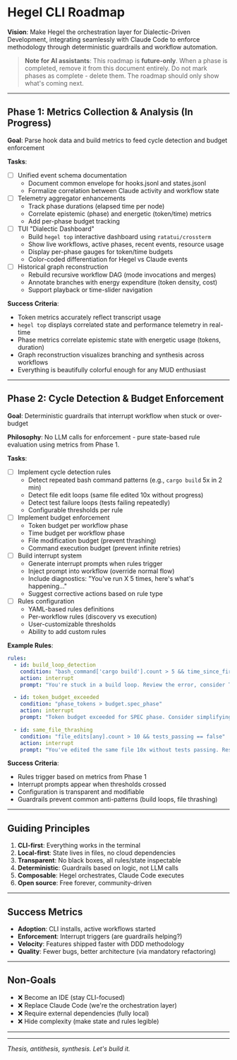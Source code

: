 # Hegel CLI Roadmap

**Vision**: Make Hegel the orchestration layer for Dialectic-Driven Development, integrating seamlessly with Claude Code to enforce methodology through deterministic guardrails and workflow automation.

> **Note for AI assistants**: This roadmap is **future-only**. When a phase is completed, remove it from this document entirely. Do not mark phases as complete - delete them. The roadmap should only show what's coming next.

---

## Phase 1: Metrics Collection & Analysis (In Progress)

**Goal**: Parse hook data and build metrics to feed cycle detection and budget enforcement

**Tasks**:
- [ ] Unified event schema documentation
  - Document common envelope for hooks.jsonl and states.jsonl
  - Formalize correlation between Claude activity and workflow state
- [ ] Telemetry aggregator enhancements
  - Track phase durations (elapsed time per node)
  - Correlate epistemic (phase) and energetic (token/time) metrics
  - Add per-phase budget tracking
- [ ] TUI "Dialectic Dashboard"
  - Build `hegel top` interactive dashboard using `ratatui/crossterm`
  - Show live workflows, active phases, recent events, resource usage
  - Display per-phase gauges for token/time budgets
  - Color-coded differentiation for Hegel vs Claude events
- [ ] Historical graph reconstruction
  - Rebuild recursive workflow DAG (mode invocations and merges)
  - Annotate branches with energy expenditure (token density, cost)
  - Support playback or time-slider navigation

**Success Criteria**:
- Token metrics accurately reflect transcript usage
- `hegel top` displays correlated state and performance telemetry in real-time
- Phase metrics correlate epistemic state with energetic usage (tokens, duration)
- Graph reconstruction visualizes branching and synthesis across workflows
- Everything is beautifully colorful enough for any MUD enthusiast

---

## Phase 2: Cycle Detection & Budget Enforcement

**Goal**: Deterministic guardrails that interrupt workflow when stuck or over-budget

**Philosophy**: No LLM calls for enforcement - pure state-based rule evaluation using metrics from Phase 1.

**Tasks**:
- [ ] Implement cycle detection rules
  - Detect repeated bash command patterns (e.g., `cargo build` 5x in 2 min)
  - Detect file edit loops (same file edited 10x without progress)
  - Detect test failure loops (tests failing repeatedly)
  - Configurable thresholds per rule
- [ ] Implement budget enforcement
  - Token budget per workflow phase
  - Time budget per workflow phase
  - File modification budget (prevent thrashing)
  - Command execution budget (prevent infinite retries)
- [ ] Build interrupt system
  - Generate interrupt prompts when rules trigger
  - Inject prompt into workflow (override normal flow)
  - Include diagnostics: "You've run X 5 times, here's what's happening..."
  - Suggest corrective actions based on rule type
- [ ] Rules configuration
  - YAML-based rules definitions
  - Per-workflow rules (discovery vs execution)
  - User-customizable thresholds
  - Ability to add custom rules

**Example Rules**:
```yaml
rules:
  - id: build_loop_detection
    condition: "bash_command['cargo build'].count > 5 && time_since_first < 120"
    action: interrupt
    prompt: "You're stuck in a build loop. Review the error, consider TDD."

  - id: token_budget_exceeded
    condition: "phase_tokens > budget.spec_phase"
    action: interrupt
    prompt: "Token budget exceeded for SPEC phase. Consider simplifying scope."

  - id: same_file_thrashing
    condition: "file_edits[any].count > 10 && tests_passing == false"
    action: interrupt
    prompt: "You've edited the same file 10x without tests passing. Reset to TDD."
```

**Success Criteria**:
- Rules trigger based on metrics from Phase 1
- Interrupt prompts appear when thresholds crossed
- Configuration is transparent and modifiable
- Guardrails prevent common anti-patterns (build loops, file thrashing)

---

## Guiding Principles

1. **CLI-first**: Everything works in the terminal
2. **Local-first**: State lives in files, no cloud dependencies
3. **Transparent**: No black boxes, all rules/state inspectable
4. **Deterministic**: Guardrails based on logic, not LLM calls
5. **Composable**: Hegel orchestrates, Claude Code executes
6. **Open source**: Free forever, community-driven

---

## Success Metrics

- **Adoption**: CLI installs, active workflows started
- **Enforcement**: Interrupt triggers (are guardrails helping?)
- **Velocity**: Features shipped faster with DDD methodology
- **Quality**: Fewer bugs, better architecture (via mandatory refactoring)

---

## Non-Goals

- ❌ Become an IDE (stay CLI-focused)
- ❌ Replace Claude Code (we're the orchestration layer)
- ❌ Require external dependencies (fully local)
- ❌ Hide complexity (make state and rules legible)

---

---

*Thesis, antithesis, synthesis. Let's build it.*
